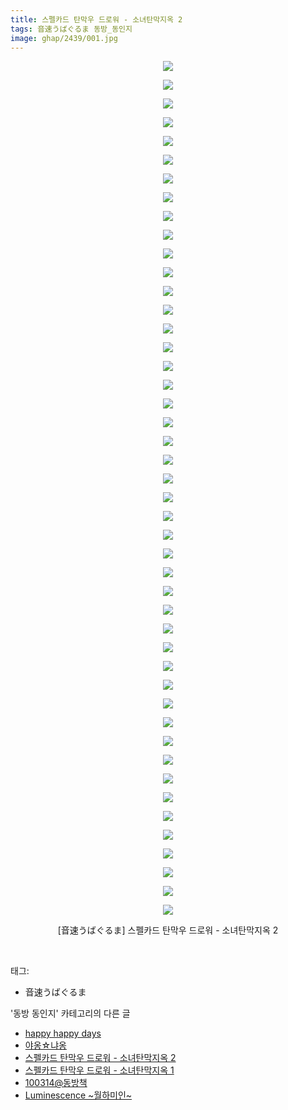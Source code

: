 ```yaml
---
title: 스펠카드 탄막우 드로워 - 소녀탄막지옥 2
tags: 音速うばぐるま 동방_동인지
image: ghap/2439/001.jpg
---
```

<div class="article">
<p style="text-align: center; clear: none; float: none;"><img src="{{ site.nasurl }}/ghap/2439/001.jpg"/></p>
<p style="text-align: center; clear: none; float: none;"><img src="{{ site.nasurl }}/ghap/2439/002.jpg"/></p>
<p style="text-align: center; clear: none; float: none;"><img src="{{ site.nasurl }}/ghap/2439/003.jpg"/></p>
<p style="text-align: center; clear: none; float: none;"><img src="{{ site.nasurl }}/ghap/2439/004.jpg"/></p>
<p style="text-align: center; clear: none; float: none;"><img src="{{ site.nasurl }}/ghap/2439/005.jpg"/></p>
<p style="text-align: center; clear: none; float: none;"><img src="{{ site.nasurl }}/ghap/2439/006.jpg"/></p>
<p style="text-align: center; clear: none; float: none;"><img src="{{ site.nasurl }}/ghap/2439/007.jpg"/></p>
<p style="text-align: center; clear: none; float: none;"><img src="{{ site.nasurl }}/ghap/2439/008.jpg"/></p>
<p style="text-align: center; clear: none; float: none;"><img src="{{ site.nasurl }}/ghap/2439/009.jpg"/></p>
<p style="text-align: center; clear: none; float: none;"><img src="{{ site.nasurl }}/ghap/2439/010.jpg"/></p>
<p style="text-align: center; clear: none; float: none;"><img src="{{ site.nasurl }}/ghap/2439/011.jpg"/></p>
<p style="text-align: center; clear: none; float: none;"><img src="{{ site.nasurl }}/ghap/2439/012.jpg"/></p>
<p style="text-align: center; clear: none; float: none;"><img src="{{ site.nasurl }}/ghap/2439/013.jpg"/></p>
<p style="text-align: center; clear: none; float: none;"><img src="{{ site.nasurl }}/ghap/2439/014.jpg"/></p>
<p style="text-align: center; clear: none; float: none;"><img src="{{ site.nasurl }}/ghap/2439/015.jpg"/></p>
<p style="text-align: center; clear: none; float: none;"><img src="{{ site.nasurl }}/ghap/2439/016.jpg"/></p>
<p style="text-align: center; clear: none; float: none;"><img src="{{ site.nasurl }}/ghap/2439/017.jpg"/></p>
<p style="text-align: center; clear: none; float: none;"><img src="{{ site.nasurl }}/ghap/2439/018.jpg"/></p>
<p style="text-align: center; clear: none; float: none;"><img src="{{ site.nasurl }}/ghap/2439/019.jpg"/></p>
<p style="text-align: center; clear: none; float: none;"><img src="{{ site.nasurl }}/ghap/2439/020.jpg"/></p>
<p style="text-align: center; clear: none; float: none;"><img src="{{ site.nasurl }}/ghap/2439/021.jpg"/></p>
<p style="text-align: center; clear: none; float: none;"><img src="{{ site.nasurl }}/ghap/2439/022.jpg"/></p>
<p style="text-align: center; clear: none; float: none;"><img src="{{ site.nasurl }}/ghap/2439/023.jpg"/></p>
<p style="text-align: center; clear: none; float: none;"><img src="{{ site.nasurl }}/ghap/2439/024.jpg"/></p>
<p style="text-align: center; clear: none; float: none;"><img src="{{ site.nasurl }}/ghap/2439/025.jpg"/></p>
<p style="text-align: center; clear: none; float: none;"><img src="{{ site.nasurl }}/ghap/2439/026.jpg"/></p>
<p style="text-align: center; clear: none; float: none;"><img src="{{ site.nasurl }}/ghap/2439/027.jpg"/></p>
<p style="text-align: center; clear: none; float: none;"><img src="{{ site.nasurl }}/ghap/2439/028.jpg"/></p>
<p style="text-align: center; clear: none; float: none;"><img src="{{ site.nasurl }}/ghap/2439/029.jpg"/></p>
<p style="text-align: center; clear: none; float: none;"><img src="{{ site.nasurl }}/ghap/2439/030.jpg"/></p>
<p style="text-align: center; clear: none; float: none;"><img src="{{ site.nasurl }}/ghap/2439/031.jpg"/></p>
<p style="text-align: center; clear: none; float: none;"><img src="{{ site.nasurl }}/ghap/2439/032.jpg"/></p>
<p style="text-align: center; clear: none; float: none;"><img src="{{ site.nasurl }}/ghap/2439/033.jpg"/></p>
<p style="text-align: center; clear: none; float: none;"><img src="{{ site.nasurl }}/ghap/2439/034.jpg"/></p>
<p style="text-align: center; clear: none; float: none;"><img src="{{ site.nasurl }}/ghap/2439/035.jpg"/></p>
<p style="text-align: center; clear: none; float: none;"><img src="{{ site.nasurl }}/ghap/2439/036.jpg"/></p>
<p style="text-align: center; clear: none; float: none;"><img src="{{ site.nasurl }}/ghap/2439/037.jpg"/></p>
<p style="text-align: center; clear: none; float: none;"><img src="{{ site.nasurl }}/ghap/2439/038.jpg"/></p>
<p style="text-align: center; clear: none; float: none;"><img src="{{ site.nasurl }}/ghap/2439/039.jpg"/></p>
<p style="text-align: center; clear: none; float: none;"><img src="{{ site.nasurl }}/ghap/2439/040.jpg"/></p>
<p style="text-align: center; clear: none; float: none;"><img src="{{ site.nasurl }}/ghap/2439/041.jpg"/></p>
<p style="text-align: center; clear: none; float: none;"><img src="{{ site.nasurl }}/ghap/2439/042.jpg"/></p>
<p style="text-align: center; clear: none; float: none;"><img src="{{ site.nasurl }}/ghap/2439/043.jpg"/></p>
<p style="text-align: center; clear: none; float: none;"><img src="{{ site.nasurl }}/ghap/2439/044.jpg"/></p>
<p style="text-align: center; clear: none; float: none;"><img src="{{ site.nasurl }}/ghap/2439/045.jpg"/></p>
<p style="text-align: center; clear: none; float: none;"><img src="{{ site.nasurl }}/ghap/2439/046.jpg"/></p>
<p style="text-align: center; clear: none; float: none;">[音速うばぐるま] 스펠카드 탄막우 드로워 - 소녀탄막지옥 2</p>
<p><br/></p>
</div><div class="tagTrail">
<p>태그: </p>
<ul>
<li>音速うばぐるま</li>
</ul>
</div><div class="another">
<p>'동방 동인지' 카테고리의 다른 글</p>
<ul>
<li><a href="/2016-10-04-ghap_2441">happy happy days</a></li>
<li><a href="/2016-10-04-ghap_2440">야옹☆냐옹</a></li>
<li><a href="/2016-10-04-ghap_2439">스펠카드 탄막우 드로워 - 소녀탄막지옥 2</a></li>
<li><a href="/2016-10-04-ghap_2438">스펠카드 탄막우 드로워 - 소녀탄막지옥 1</a></li>
<li><a href="/2016-10-04-ghap_2436">100314@동방책</a></li>
<li><a href="/2016-10-04-ghap_2435">Luminescence ~월하미인~</a></li>
</ul>
</div><div class="cb_module cb_fluid">
<div class="cb_wrt cb_profile">
</div><!-- commentList close -->
</div>